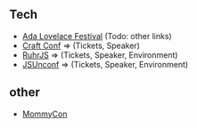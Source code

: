 
## Tech
* [Ada Lovelace Festival](http://wiwo.konferenz.de/ada/)  (Todo: other links)
* [Craft Conf](https://craft-conf.com/)  => (Tickets, Speaker)
* [RuhrJS](https://ruhrjs.de/)  => (Tickets, Speaker, Environment)
* [JSUnconf](http://2018.jsunconf.eu/)  => (Tickets, Speaker, Environment)


## other
* [MommyCon](https://mommycon.com/)
